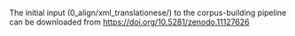The initial input (0_align/xml_translationese/) to the corpus-building pipeline can be downloaded from https://doi.org/10.5281/zenodo.11127626
